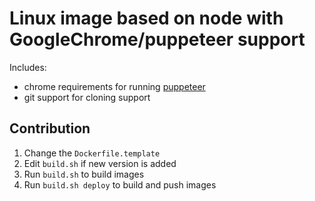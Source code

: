 # Linux image based on node with GoogleChrome/puppeteer support

Includes:

- chrome requirements for running [puppeteer](https://github.com/GoogleChrome/puppeteer)
- git support for cloning support

## Contribution

1. Change the `Dockerfile.template`
2. Edit `build.sh` if new version is added
3. Run `build.sh` to build images
4. Run `build.sh deploy` to build and push images
